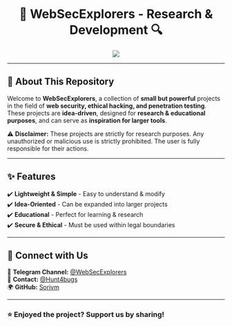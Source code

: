 <h1 align="center">🚀 WebSecExplorers - Research & Development 🔍</h1>

<p align="center">
  <img src="https://readme-typing-svg.demolab.com?font=Fira+Code&size=22&pause=1000&color=00FF00&center=true&vCenter=true&width=600&lines=Exploring+Web+Security;Ethical+Hacking+&+Pentesting;For+Research+Purposes+Only!">
</p>

---

## 📌 About This Repository  
Welcome to **WebSecExplorers**, a collection of **small but powerful** projects in the field of **web security, ethical hacking, and penetration testing**. These projects are **idea-driven**, designed for **research & educational purposes**, and can serve as **inspiration for larger tools**.  

⚠️ **Disclaimer:** These projects are strictly for research purposes. Any unauthorized or malicious use is strictly prohibited. The user is fully responsible for their actions.  

---

## ✨ Features  
✔️ **Lightweight & Simple** - Easy to understand & modify  
✔️ **Idea-Oriented** - Can be expanded into larger projects  
✔️ **Educational** - Perfect for learning & research  
✔️ **Secure & Ethical** - Must be used within legal boundaries  

---

## 🔗 Connect with Us  
📢 **Telegram Channel:** [@WebSecExplorers](https://t.me/WebSecExplorers)  
📩 **Contact:** [@Hunt4bugs](https://t.me/Hunt4bugs)  
🌍 **GitHub:** [Sorivm](https://github.com/Sorivm)

---

### ⭐ Enjoyed the project? Support us by sharing!  
